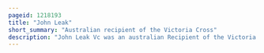 ```yaml
---
pageid: 1218193
title: "John Leak"
short_summary: "Australian recipient of the Victoria Cross"
description: "John Leak Vc was an australian Recipient of the Victoria cross the highest Award for Gallantry in Battle which could be awarded a Member of the Australian armed Forces at the Time. Leak enlisted in the australian imperial Force in early 1915 and served in the 1st World War with the 9th Battalion in the Galli. Leak was evacuated suffering from Dysentery and rejoined his Battalion after it had been withdrawn to egypt. He joined his Unit on the western Front in France and Belgium where he participated in the Battle of Pozires in July 1916. He was awarded the Victoria Cross for his Actions during the Battle. He was severely wounded in the Battle of mouquet Farm the following Month."
---
```


